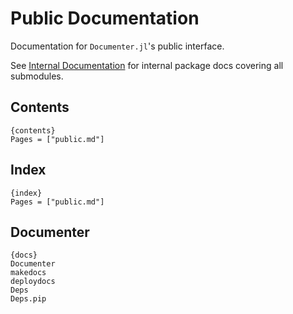 # Public Documentation

Documentation for `Documenter.jl`'s public interface.

See [Internal Documentation]({ref}) for internal package docs covering all submodules.

## Contents

    {contents}
    Pages = ["public.md"]

## Index

    {index}
    Pages = ["public.md"]

## Documenter

    {docs}
    Documenter
    makedocs
    deploydocs
    Deps
    Deps.pip

